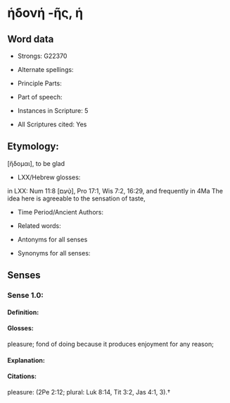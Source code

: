 # ἡδονή -ῆς, ἡ

<!-- Status: S2=NeedsReview -->
<!-- Lexica used for edits:LN, BDAG   -->

## Word data

* Strongs: G22370

* Alternate spellings:



* Principle Parts: 


* Part of speech: 


* Instances in Scripture: 5

* All Scriptures cited: Yes

## Etymology: 

[ἥδομαι], to be glad

* LXX/Hebrew glosses: 

in LXX: Num 11:8 [טַ֫עַם], Pro 17:1, Wis 7:2, 16:29, and frequently in 4Ma  The idea here is agreeable to the sensation of taste, 

* Time Period/Ancient Authors: 


* Related words: 

* Antonyms for all senses

* Synonyms for all senses: 


## Senses 


### Sense  1.0: 

#### Definition: 

#### Glosses: 

pleasure; fond of doing because it produces enjoyment for any reason;

#### Explanation: 


#### Citations: 

pleasure: (2Pe 2:12; plural: Luk 8:14, Tit 3:2, Jas 4:1, 3).†
